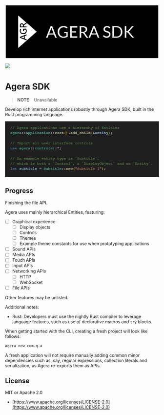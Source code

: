 <p align="center">

<img src="./assets/logo-72-ppi.png" width="500">

</p>

<p align="center">

<a href="https://docs.rs/agera/latest/agera/"><img src="https://img.shields.io/badge/Rust%20API%20documentation-gray?link=https%3A%2F%2Fdocs.rs%2Fagera%2Flatest%2Fagera%2F"></a>

</p>

# Agera SDK

> **NOTE**&nbsp;&nbsp;&nbsp; Unavailable

Develop rich internet applications robustly through Agera SDK, built in the Rust programming language.

<p align="center">

<img src="./assets/intro-code.png">

</p>

## Progress

Finishing the file API.

Agera uses mainly hierarchical Entities, featuring:

- [ ] Graphical experience
  - [ ] Display objects
  - [ ] Controls
  - [ ] Themes
  - [ ] Example theme constants for use when prototyping applications
- [ ] Sound APIs
- [ ] Media APIs
- [ ] Touch APIs
- [ ] Input APIs
- [ ] Networking APIs
  - [ ] HTTP
  - [ ] WebSocket
- [ ] File APIs

Other features may be unlisted.

Additional notes:

- Rust: Developers must use the nightly Rust compiler to leverage language features, such as use of declarative macros and `try` blocks.

When getting started with the CLI, creating a fresh project will look like follows:

```sh
agera new com.q.a
```

A fresh application will not require manually adding common minor dependencies such as, say, regular expressions, collection literals and serialization, as Agera re-exports them as APIs.

## License

MIT or Apache 2.0

- [https://www.apache.org/licenses/LICENSE-2.0](https://www.apache.org/licenses/LICENSE-2.0)